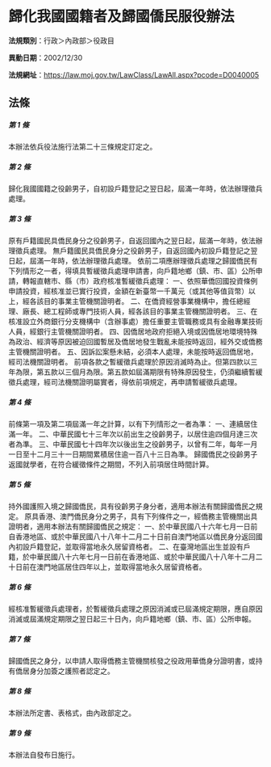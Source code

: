 # 歸化我國國籍者及歸國僑民服役辦法

**法規類別**：行政＞內政部＞役政目

**異動日期**：2002/12/30  

**法規網址**：https://law.moj.gov.tw/LawClass/LawAll.aspx?pcode=D0040005





## 法條
##### 第 1 條
本辦法依兵役法施行法第二十三條規定訂定之。

##### 第 2 條
歸化我國國籍之役齡男子，自初設戶籍登記之翌日起，屆滿一年時，依法辦理徵兵處理。

##### 第 3 條
原有戶籍國民具僑民身分之役齡男子，自返回國內之翌日起，屆滿一年時，依法辦理徵兵處理。
無戶籍國民具僑民身分之役齡男子，自返回國內初設戶籍登記之翌日起，屆滿一年時，依法辦理徵兵處理。
依前二項應辦理徵兵處理之歸國僑民有下列情形之一者，得填具暫緩徵兵處理申請書，向戶籍地鄉（鎮、市、區）公所申請，轉報直轄市、縣（市）政府核准暫緩徵兵處理：
一、依照華僑回國投資條例申請投資，經核准並已實行投資，金額在新臺幣一千萬元（或其他等值貨幣）以上，經各該目的事業主管機關證明者。
二、在僑資經營事業機構中，擔任總經理、廠長、總工程師或專門技術人員，經各該目的事業主管機關證明者。
三、在核准設立外商銀行分支機構中（含辦事處）擔任重要主管職務或具有金融專業技術人員，經銀行主管機關證明者。
四、因僑居地政府拒絕入境或因僑居地環境特殊為政治、經濟等原因被迫回國暫居及僑居地發生戰亂未能按時返回，經外交或僑務主管機關證明者。
五、因訴訟案懸未結，必須本人處理，未能按時返回僑居地，經司法機關證明者。
前項各款之暫緩徵兵處理於原因消滅時為止。但第四款以三年為限，第五款以三個月為限。第五款如屆滿期限有特殊原因發生，仍須繼續暫緩徵兵處理，經司法機關證明屬實者，得依前項規定，再申請暫緩徵兵處理。

##### 第 4 條
前條第一項及第二項屆滿一年之計算，以有下列情形之一者為準：
一、連續居住滿一年。
二、中華民國七十三年次以前出生之役齡男子，以居住逾四個月達三次者為準。
三、中華民國七十四年次以後出生之役齡男子，以曾有二年，每年一月一日至十二月三十一日期間累積居住逾一百八十三日為準。
歸國僑民之役齡男子返國就學者，在符合緩徵條件之期間，不列入前項居住時間計算。

##### 第 5 條
持外國護照入境之歸國僑民，具有役齡男子身分者，適用本辦法有關歸國僑民之規定。
原具香港、澳門僑民身分之男子，具有下列條件之一，經僑務主管機關出具證明者，適用本辦法有關歸國僑民之規定：
一、於中華民國八十六年七月一日前自香港地區、或於中華民國八十八年十二月二十日前自澳門地區以僑民身分返回國內初設戶籍登記，並取得當地永久居留資格者。
二、在臺灣地區出生並設有戶籍，於中華民國八十六年七月一日前在香港地區、或於中華民國八十八年十二月二十日前在澳門地區居住四年以上，並取得當地永久居留資格者。

##### 第 6 條
經核准暫緩徵兵處理者，於暫緩徵兵處理之原因消滅或已屆滿規定期限，應自原因消滅或屆滿規定期限之翌日起三十日內，向戶籍地鄉（鎮、市、區）公所申報。

##### 第 7 條
歸國僑民之身分，以申請人取得僑務主管機關核發之役政用華僑身分證明書，或持有僑居身分加簽之護照者認定之。

##### 第 8 條
本辦法所定書、表格式，由內政部定之。

##### 第 9 條
本辦法自發布日施行。


